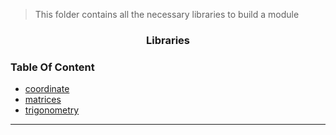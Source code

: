 > This folder contains all the necessary libraries to build a module

<h3 align="center">Libraries</h3>

### Table Of Content

- [coordinate](coord/README.md)
- [matrices](matrix/README.md)
- [trigonometry](trig/README.md)

---
